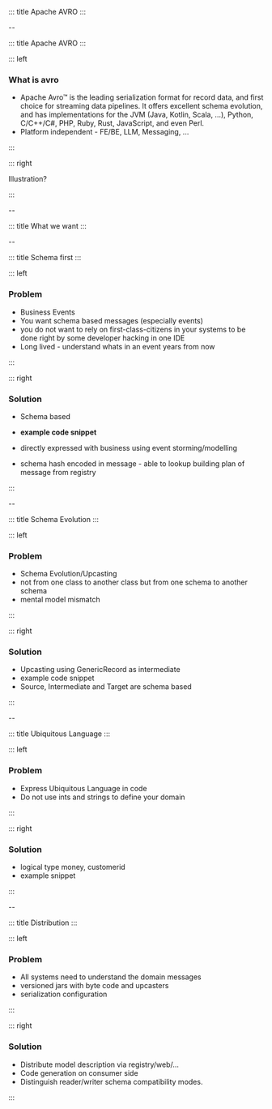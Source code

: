 <!-- slide template="[[tpl-intermediate]]" bg="[[bg-ranked.png]]"-->

::: title
Apache AVRO
:::

--

<!-- slide template="[[tpl-col-2-1]]" -->

::: title
Apache AVRO
:::

::: left

### What is avro

- Apache Avro™ is the leading serialization format for record data, and first choice for streaming data pipelines. It offers excellent schema evolution, and has implementations for the JVM (Java, Kotlin, Scala, …), Python, C/C++/C#, PHP, Ruby, Rust, JavaScript, and even Perl.
- Platform independent - FE/BE, LLM, Messaging, ...

:::

::: right

Illustration?

:::

--

::: title
What we want
:::

--

<!-- slide template="[[tpl-col-1-1]]" -->

::: title
Schema first
:::

::: left

### Problem 

- Business Events 
- You want schema based messages (especially events)
- you do not want to rely on first-class-citizens in your systems to be done right by some developer hacking in one IDE
- Long lived - understand whats in an event years from now

:::


::: right

### Solution 

- Schema based 
- __example code snippet__ 
- directly expressed with business using event storming/modelling

- schema hash encoded in message - able to lookup building plan of message from registry

:::


--

<!-- slide template="[[tpl-col-1-1]]" -->

::: title
Schema Evolution
:::

::: left

### Problem 

- Schema Evolution/Upcasting 
- not from one class to another class but from one schema to another schema
- mental model mismatch

:::


::: right

### Solution 

- Upcasting using GenericRecord as intermediate 
- example code snippet
- Source, Intermediate and Target are schema based

:::


--

<!-- slide template="[[tpl-col-1-1]]" -->

::: title
Ubiquitous Language
:::

::: left

### Problem 

- Express Ubiquitous Language in code 
- Do not use ints and strings to define your domain

:::


::: right

### Solution 

- logical type money, customerid 
- example snippet

:::

--

<!-- slide template="[[tpl-col-1-1]]" -->

::: title
Distribution
:::

::: left

### Problem 

- All systems need to understand the domain messages
- versioned jars with byte code and upcasters
- serialization configuration

:::


::: right

### Solution 

- Distribute model description via registry/web/... 
- Code generation on consumer side
- Distinguish reader/writer schema compatibility modes.

:::

